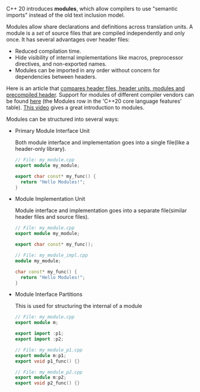 C++ 20 introduces **modules**, which allow compilers to use "semantic imports" instead of the old text inclusion model.

Modules allow share declarations and definitions across translation units. A module is a *set* of source files that are compiled independently and only once. It has several advantages over header files:
- Reduced compilation time.
- Hide visibility of internal implementations like macros, preprocessor directives, and non-exported names.
- Modules can be imported in any order without concern for dependencies between headers.

Here is an article that [compares header files, header units, modules and precompiled header](https://learn.microsoft.com/en-us/cpp/build/compare-inclusion-methods?view=msvc-170). Support for modules of different compiler vendors can be found [here](https://en.cppreference.com/w/cpp/compiler_support) (the Modules row in the 'C++20 core language features' table). [This video](https://www.youtube.com/watch?v=_x9K9_q2ZXE) gives a great introduction to modules.

Modules can be structured into several ways:
- Primary Module Interface Unit
  
  Both module interface and implementation goes into a single file(like a header-only library).

  ```c++
  // File: my_module.cpp
  export module my_module;

  export char const* my_func() {
    return "Hello Modules!";
  }
  ```

- Module Implementation Unit

  Module interface and implementation goes into a separate file(similar header files and source files).

  ```c++
  // File: my_module.cpp
  export module my_module;

  export char const* my_func();

  // File: my_module_impl.cpp
  module my_module;

  char const* my_func() {
    return "Hello Modules!";
  }
  ```

- Module Interface Partitions

  This is used for structuring the internal of a module
  
  ```c++
  // File: my_module.cpp
  export module m;

  export import :p1;
  export import :p2;

  // File: my_module_p1.cpp
  export module m:p1;
  export void p1_func() {}

  // File: my_module_p2.cpp
  export module m:p2;
  export void p2_func() {}
  ```